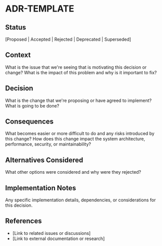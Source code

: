# ADR-TEMPLATE

## Status
[Proposed | Accepted | Rejected | Deprecated | Superseded]

## Context
What is the issue that we're seeing that is motivating this decision or change? What is the impact of this problem and why is it important to fix?

## Decision
What is the change that we're proposing or have agreed to implement? What is going to be done?

## Consequences
What becomes easier or more difficult to do and any risks introduced by this change? How does this change impact the system architecture, performance, security, or maintainability?

## Alternatives Considered
What other options were considered and why were they rejected?

## Implementation Notes
Any specific implementation details, dependencies, or considerations for this decision.

## References
- [Link to related issues or discussions]
- [Link to external documentation or research]
